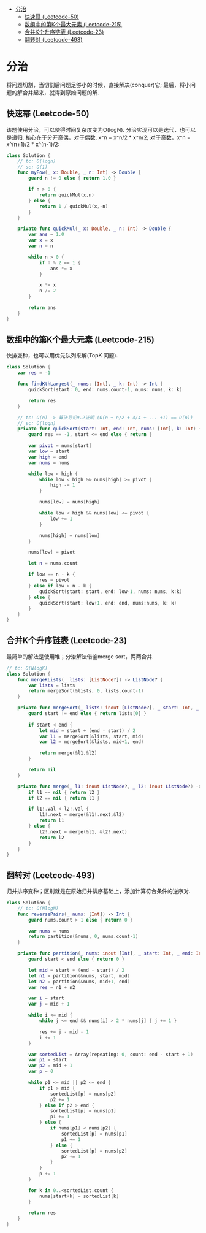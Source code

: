 - [分治](#%E5%88%86%E6%B2%BB)
  - [快速幂 (Leetcode-50)](#%E5%BF%AB%E9%80%9F%E5%B9%82-leetcode-50)
  - [数组中的第K个最大元素 (Leetcode-215)](#%E6%95%B0%E7%BB%84%E4%B8%AD%E7%9A%84%E7%AC%ACk%E4%B8%AA%E6%9C%80%E5%A4%A7%E5%85%83%E7%B4%A0-leetcode-215)
  - [合并K个升序链表 (Leetcode-23)](#%E5%90%88%E5%B9%B6k%E4%B8%AA%E5%8D%87%E5%BA%8F%E9%93%BE%E8%A1%A8-leetcode-23)
  - [翻转对 (Leetcode-493)](#%E7%BF%BB%E8%BD%AC%E5%AF%B9-leetcode-493)

# 分治

将问题切割，当切割后问题足够小的时候，直接解决(conquer)它; 最后，将小问题的解合并起来，就得到原始问题的解.

## 快速幂 (Leetcode-50)
该题使用分治，可以使得时间复杂度变为O(logN). 分治实现可以是迭代，也可以是递归. 核心在于分开奇偶，对于偶数, x^n = x^n/2 * x^n/2; 对于奇数，x^n = x^(n+1)/2 * x^(n-1)/2:

```swift
class Solution {
    // tc: O(logn)
    // sc: O(1)
    func myPow(_ x: Double, _ n: Int) -> Double {
        guard n != 0 else { return 1.0 }

        if n > 0 {
            return quickMul(x,n)
        } else {
            return 1 / quickMul(x,-n)
        }
    }

    private func quickMul(_ x: Double, _ n: Int) -> Double {
        var ans = 1.0
        var x = x
        var n = n

        while n > 0 {
            if n % 2 == 1 {
                ans *= x
            }

            x *= x
            n /= 2
        }

        return ans
    }
}
```

## 数组中的第K个最大元素 (Leetcode-215)
快排变种，也可以用优先队列来解(TopK 问题).

```swift
class Solution {
    var res = -1

    func findKthLargest(_ nums: [Int], _ k: Int) -> Int {
        quickSort(start: 0, end: nums.count-1, nums: nums, k: k)

        return res
    }

    // tc: O(n) -> 算法导论9.2证明 (O(n + n/2 + 4/4 + ... +1) == O(n))
    // sc: O(logn)
    private func quickSort(start: Int, end: Int, nums: [Int], k: Int) {
        guard res == -1, start <= end else { return }

        var pivot = nums[start]
        var low = start
        var high = end
        var nums = nums

        while low < high {
            while low < high && nums[high] >= pivot {
                high -= 1
            }

            nums[low] = nums[high]

            while low < high && nums[low] <= pivot {
                low += 1
            }

            nums[high] = nums[low]
        }

        nums[low] = pivot

        let n = nums.count

        if low == n - k {
            res = pivot
        } else if low > n - k {
            quickSort(start: start, end: low-1, nums: nums, k:k)
        } else {
            quickSort(start: low+1, end: end, nums:nums, k: k)
        }
    }
}
```

## 合并K个升序链表 (Leetcode-23)
最简单的解法是使用堆；分治解法借鉴merge sort，两两合并.

```swift
// tc: O(NlogK)
class Solution {
    func mergeKLists(_ lists: [ListNode?]) -> ListNode? {
        var lists = lists
        return mergeSort(&lists, 0, lists.count-1)
    }

    private func mergeSort(_ lists: inout [ListNode?], _ start: Int, _ end: Int) -> ListNode? {
        guard start != end else { return lists[0] }
        
        if start < end {
            let mid = start + (end - start) / 2
            var l1 = mergeSort(&lists, start, mid)
            var l2 = mergeSort(&lists, mid+1, end)

            return merge(&l1,&l2)
        }

        return nil
    }

    private func merge(_ l1: inout ListNode?, _ l2: inout ListNode?) -> ListNode? {
        if l1 == nil { return l2 }
        if l2 == nil { return l1 }

        if l1!.val < l2!.val {
            l1!.next = merge(&l1!.next,&l2)
            return l1
        } else {
            l2!.next = merge(&l1, &l2!.next)
            return l2
        }
    }
}
```

## 翻转对 (Leetcode-493)
归并排序变种；区别就是在原始归并排序基础上，添加计算符合条件的逆序对.

```swift
class Solution {
    // tc: O(NlogN)
    func reversePairs(_ nums: [Int]) -> Int {
        guard nums.count > 1 else { return 0 }

        var nums = nums
        return partition(&nums, 0, nums.count-1)
    }

    private func partition(_ nums: inout [Int], _ start: Int, _ end: Int) -> Int {
        guard start < end else { return 0 }

        let mid = start + (end - start) / 2
        let n1 = partition(&nums, start, mid)
        let n2 = partition(&nums, mid+1, end)
        var res = n1 + n2

        var i = start
        var j = mid + 1

        while i <= mid {
            while j <= end && nums[i] > 2 * nums[j] { j += 1 }

            res += j - mid - 1
            i += 1
        }

        var sortedList = Array(repeating: 0, count: end - start + 1)
        var p1 = start
        var p2 = mid + 1
        var p = 0

        while p1 <= mid || p2 <= end {
            if p1 > mid {
                sortedList[p] = nums[p2]
                p2 += 1
            } else if p2 > end {
                sortedList[p] = nums[p1]
                p1 += 1
            } else {
                if nums[p1] < nums[p2] {
                    sortedList[p] = nums[p1]
                    p1 += 1
                } else {
                    sortedList[p] = nums[p2]
                    p2 += 1
                }
            }
            p += 1
        }

        for k in 0..<sortedList.count {
            nums[start+k] = sortedList[k]
        }

        return res
    }
}
```